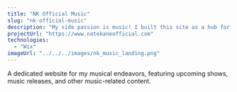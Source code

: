 ```yaml
---
title: "NK Official Music"
slug: "nk-official-music"
description: "My side passion is music! I built this site as a hub for all things relating to my music; scheduling and advertising upcoming shows, marketing my music, and sharing my latest music projects."
projectUrl: "https://www.natekaneofficial.com"
technologies: 
  - "Wix"
imageUrl: "../../../images/nk_music_landing.png"
---
```


A dedicated website for my musical endeavors, featuring upcoming shows, music releases, and other music-related content.
